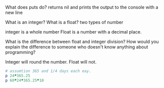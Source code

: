 What does puts do?
returns nil and prints the output to the console with a new line


What is an integer? What is a float?
two types of number

integer is a whole number
Float is a number with a decimal place.

What is the difference between float and integer division? How would you explain the difference to someone who doesn't know anything about programming?

Integer will round the number.
Float will not.

```ruby
# assumtion 365 and 1/4 days each eay.
p 24*365.25
p 60*24*365.25*10
```
